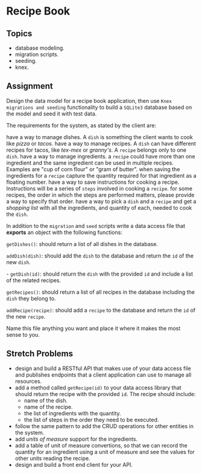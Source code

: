 # Recipe Book

## Topics

- database modeling.
- migration scripts.
- seeding.
- knex.

## Assignment

Design the data model for a recipe book application, then use `Knex migrations and seeding` functionality to build a `SQLite3` database based on the model and seed it with test data.

The requirements for the system, as stated by the client are:

<x>have a way to manage dishes. A `dish` is something the client wants to cook like _pizza_ or _tacos_.
<x>have a way to manage recipes. A `dish` can have different recipes for tacos, like _tex-mex_ or _granny's_. A `recipe` belongs only to one `dish`.
<x> have a way to manage ingredients.
<x> a `recipe` could have more than one ingredient and the same ingredient can be used in multiple recipes. Examples are "cup of corn flour" or "gram of butter".
<x> when saving the ingredients for a `recipe` capture the quantity required for that ingredient as a floating number.
<x> have a way to save instructions for cooking a recipe. Instructions will be a series of `steps` involved in cooking a `recipe`.
<x> for some recipes, the order in which the steps are performed matters, please provide a way to specify that order.
<x> have a way to pick a `dish` and a `recipe` and get a _shopping list_ with all the ingredients, and quantity of each, needed to cook the `dish`.

In addition to the `migration` and `seed` scripts write a data access file that **exports** an object with the following functions:

<x> `getDishes()`: should return a list of all dishes in the database.

<x> `addDish(dish)`: should add the `dish` to the database and return the `id` of the new `dish`.

<x>- `getDish(id)`: should return the `dish` with the provided `id` and include a list of the related recipes.

<x> `getRecipes()`: should return a list of all recipes in the database including the `dish` they belong to.

<x> `addRecipe(recipe)`: should add a `recipe` to the database and return the `id` of the new `recipe`.

Name this file anything you want and place it where it makes the most sense to you.

## Stretch Problems

- design and build a RESTful API that makes use of your data access file and publishes endpoints that a client application can use to manage all resources.
- add a method called `getRecipe(id)` to your data access library that should return the recipe with the provided `id`. The recipe should include:
  - name of the dish.
  - name of the recipe.
  - the list of ingredients with the quantity.
  - the list of steps in the order they need to be executed.
- follow the same pattern to add the CRUD operations for other entities in the system.
- add _units of measure_ support for the ingredients.
- add a table of unit of measure convertions, so that we can record the quantity for an ingredient using a unit of measure and see the values for other units reading the recipe.
- design and build a front end client for your API.
